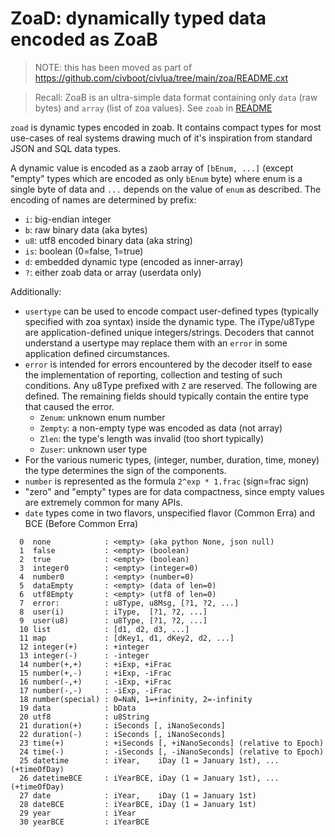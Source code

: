 # ZoaD: dynamically typed data encoded as ZoaB

> NOTE: this has been moved as part of
> https://github.com/civboot/civlua/tree/main/zoa/README.cxt

> Recall: ZoaB is an ultra-simple data format containing only `data` (raw bytes)
> and `array` (list of zoa values). See `zoab` in [README](../README.md)


`zoad` is dynamic types encoded in zoab. It contains compact types for most
use-cases of real systems drawing much of it's inspiration from standard JSON
and SQL data types.

A dynamic value is encoded as a zaob array of `[bEnum, ...]` (except "empty"
types which are encoded as only `bEnum` byte) where enum is a single byte of data
and `...` depends on the value of `enum` as described. The encoding of names are
determined by prefix:

* `i`: big-endian integer
* `b`: raw binary data (aka bytes)
* `u8`: utf8 encoded binary data (aka string)
* `is`: boolean (0=false, 1=true)
* `d`: embedded dynamic type (encoded as inner-array)
* `?`: either zoab data or array (userdata only)

Additionally:
* `usertype` can be used to encode compact user-defined types (typically
  specified with zoa syntax) inside the dynamic type. The iType/u8Type are
  application-defined unique integers/strings. Decoders that cannot understand a
  usertype may replace them with an `error` in some application defined
  circumstances.
* `error` is intended for errors encountered by the decoder itself to ease
  the implementation of reporting, collection and testing of such conditions.
  Any u8Type prefixed with `Z` are reserved. The following are defined. The
  remaining fields should typically contain the entire type that caused the
  error.
  * `Zenum`: unknown enum number
  * `Zempty`: a non-empty type was encoded as data (not array)
  * `Zlen`: the type's length was invalid (too short typically)
  * `Zuser`: unknown  user type
* For the various numeric types, (integer, number, duration, time, money) the
  type determines the sign of the components.
* `number` is represented as the formula `2^exp * 1.frac` (sign=frac sign)
* "zero" and "empty" types are for data compactness, since empty values are
  extremely common for many APIs.
* `date` types come in two flavors, unspecified flavor (Common Erra) and BCE
  (Before Common Erra)

```
  0  none            : <empty> (aka python None, json null)
  1  false           : <empty> (boolean)
  2  true            : <empty> (boolean)
  3  integer0        : <empty> (integer=0)
  4  number0         : <empty> (number=0)
  5  dataEmpty       : <empty> (data of len=0)
  6  utf8Empty       : <empty> (utf8 of len=0)
  7  error:          : u8Type, u8Msg, [?1, ?2, ...]
  8  user(i)         : iType,  [?1, ?2, ...]
  9  user(u8)        : u8Type, [?1, ?2, ...]
  10 list            : [d1, d2, d3, ...]
  11 map             : [dKey1, d1, dKey2, d2, ...]
  12 integer(+)      : +integer
  13 integer(-)      : -integer
  14 number(+,+)     : +iExp, +iFrac
  15 number(+,-)     : +iExp, -iFrac
  16 number(-,+)     : -iExp, +iFrac
  17 number(-,-)     : -iExp, -iFrac
  18 number(special) : 0=NaN, 1=+infinity, 2=-infinity
  19 data            : bData
  20 utf8            : u8String
  21 duration(+)     : iSeconds [, iNanoSeconds]
  22 duration(-)     : iSeconds [, iNanoSeconds]
  23 time(+)         : +iSeconds [, +iNanoSeconds] (relative to Epoch)
  24 time(-)         : -iSeconds [, -iNanoSeconds] (relative to Epoch)
  25 datetime        : iYear,    iDay (1 = January 1st), ...(+timeOfDay)
  26 datetimeBCE     : iYearBCE, iDay (1 = January 1st), ...(+timeOfDay)
  27 date            : iYear,    iDay (1 = January 1st)
  28 dateBCE         : iYearBCE, iDay (1 = January 1st)
  29 year            : iYear
  30 yearBCE         : iYearBCE
```

